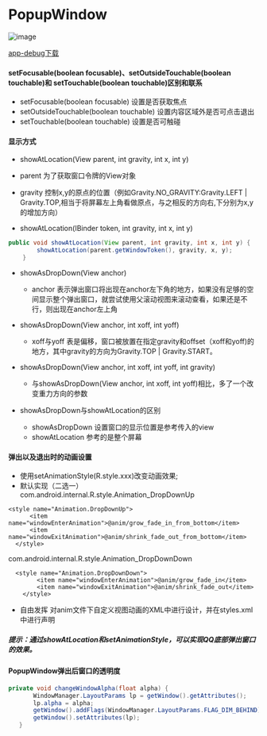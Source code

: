# PopupWindow
![image](https://github.com/jiyewushen/PopupWindow/blob/master/screen.gif)

[app-debug下载](https://github.com/jiyewushen/PopupWindow/blob/master/app/build/outputs/apk/app-debug.apk)


#### setFocusable(boolean focusable)、setOutsideTouchable(boolean touchable)和 setTouchable(boolean touchable)区别和联系
* setFocusable(boolean focusable) 设置是否获取焦点
* setOutsideTouchable(boolean touchable) 设置内容区域外是否可点击退出
* setTouchable(boolean touchable) 设置是否可触碰


#### 显示方式
 * showAtLocation(View parent, int gravity, int x, int y)
  * parent 为了获取窗口令牌的View对象
  * gravity 控制x,y的原点的位置（例如Gravity.NO_GRAVITY:Gravity.LEFT | Gravity.TOP,相当于将屏幕左上角看做原点，与之相反的方向右,下分别为x,y的增加方向）



 * showAtLocation(IBinder token, int gravity, int x, int y)
 ```java
 public void showAtLocation(View parent, int gravity, int x, int y) {
         showAtLocation(parent.getWindowToken(), gravity, x, y);
     }
 ```


 * showAsDropDown(View anchor)
   * anchor 表示弹出窗口将出现在anchor左下角的地方，如果没有足够的空间显示整个弹出窗口，就尝试使用父滚动视图来滚动查看，如果还是不行，则出现在anchor左上角



 * showAsDropDown(View anchor, int xoff, int yoff)
   * xoff与yoff 表是偏移，窗口被放置在指定gravity和offset（xoff和yoff)的地方，其中gravity的方向为Gravity.TOP | Gravity.START。


 * showAsDropDown(View anchor, int xoff, int yoff, int gravity)
   * 与showAsDropDown(View anchor, int xoff, int yoff)相比，多了一个改变重力方向的参数


 * showAsDropDown与showAtLocation的区别
   * showAsDropDown 设置窗口的显示位置是参考传入的view
   * showAtLocation 参考的是整个屏幕



#### 弹出以及退出时的动画设置
* 使用setAnimationStyle(R.style.xxx)改变动画效果;
 * 默认实现（二选一）
   com.android.internal.R.style.Animation_DropDownUp
  ```
  <style name="Animation.DropDownUp">
        <item name="windowEnterAnimation">@anim/grow_fade_in_from_bottom</item>
        <item name="windowExitAnimation">@anim/shrink_fade_out_from_bottom</item>
    </style>
  ```
   com.android.internal.R.style.Animation_DropDownDown
  ```
    <style name="Animation.DropDownDown">
          <item name="windowEnterAnimation">@anim/grow_fade_in</item>
          <item name="windowExitAnimation">@anim/shrink_fade_out</item>
      </style>
  ```
  * 自由发挥 对anim文件下自定义视图动画的XML中进行设计，并在styles.xml中进行声明
##### 提示：通过showAtLocation和setAnimationStyle，可以实现QQ底部弹出窗口的效果。


  #### PopupWindow弹出后窗口的透明度
  ```java
  private void changeWindowAlpha(float alpha) {
         WindowManager.LayoutParams lp = getWindow().getAttributes();
         lp.alpha = alpha;
         getWindow().addFlags(WindowManager.LayoutParams.FLAG_DIM_BEHIND);
         getWindow().setAttributes(lp);
     }
  ```
